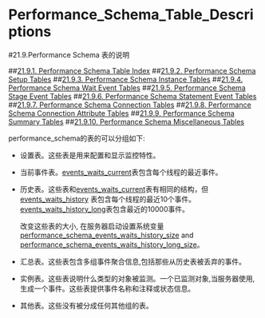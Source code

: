 # Performance_Schema_Table_Descriptions

#21.9.Performance Schema 表的说明

##[21.9.1. Performance Schema Table Index](./21.09.01_Performance_Schema_Table_Index.md)
##[21.9.2. Performance Schema Setup Tables](./21.09.02_Performance_Schema_Setup_Tables.md)
##[21.9.3. Performance Schema Instance Tables](./21.09.03_Performance_Schema_Instance_Tables.md)
##[21.9.4. Performance Schema Wait Event Tables](./21.09.04_Performance_Schema_Wait_Event_Tables.md)
##[21.9.5. Performance Schema Stage Event Tables](./21.09.05_Performance_Schema_Stage_Event_Tables.md)
##[21.9.6. Performance Schema Statement Event Tables](./21.09.06_Performance_Schema_Statement_Event_Tables.md)
##[21.9.7. Performance Schema Connection Tables](./21.09.07_Performance_Schema_Connection_Tables.md)
##[21.9.8. Performance Schema Connection Attribute Tables](./21.09.08_Performance_Schema_Connection_Attribute_Tables.md)
##[21.9.9. Performance Schema Summary Tables](./21.09.09_Performance_Schema_Summary_Tables.md)
##[21.9.10. Performance Schema Miscellaneous Tables](./21.09.10_Performance_Schema_Miscellaneous_Tables.md)

performance_schema的表的可以分组如下:



- 设置表。这些表是用来配置和显示监控特性。
- 当前事件表。[events_waits_current](./21.09.04_Performance_Schema_Wait_Event_Tables.md#21.9.4.1)表包含每个线程的最近事件。
- 历史表。这些表和[events\_waits\_current](./21.09.04_Performance_Schema_Wait_Event_Tables.md#21.9.4.1)表有相同的结构，但[events_waits_history](./21.09.04_Performance_Schema_Wait_Event_Tables.md#21.9.4.2) 表包含每个线程的最近10个事件。[events_waits_history_long](./21.09.04_Performance_Schema_Wait_Event_Tables.md#21.9.4.3)表包含最近的10000事件。

    改变这些表的大小, 在服务器启动设置系统变量[performance_schema_events_waits_history_size](./21.12.00_Performance_Schema_System_Variables.md) and [performance_schema_events_waits_history_long_size](./21.12.00_Performance_Schema_System_Variables.md)。

- 汇总表。这些表包含多组事件聚合信息,包括那些从历史表被丢弃的事件。
- 实例表。这些表说明什么类型的对象被监测。一个已监测对象,当服务器使用,生成一个事件。这些表提供事件名称和注释或状态信息。
- 其他表。这些没有被分成任何其他组的表。
